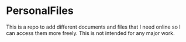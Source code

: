 # PersonalFiles
This is a repo to add different documents and files that I need online so I can access them more freely. This is not intended for any major work.
